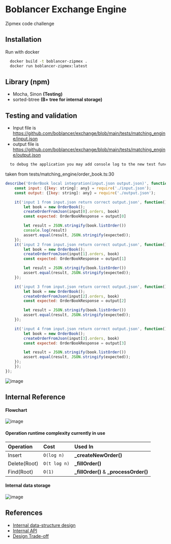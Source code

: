 
# Boblancer Exchange Engine

Zipmex code challenge

## Installation

Run with docker

```bash
  docker build -t boblancer-zipmex .
  docker run boblancer-zipmex:latest
```

## Library **(npm)**

 - Mocha, Sinon **(Testing)**
 - sorted-btree **(B+ tree for internal storage)**

## Testing and validation
- Input file is https://github.com/boblancer/exchange/blob/main/tests/matching_engine/input.json
- output file is https://github.com/boblancer/exchange/blob/main/tests/matching_engine/output.json
```bash
  to debug the application you may add console log to the new test function
```
taken from tests/matching_engine/order_book.ts:30
```js
describe('OrderBook local integration(input.json output.json)', function() {
	const input: {[key: string]: any} = require('./input.json');
	const output: {[key: string]: any} = require('./output.json');

	it('input 1 from input.json return correct output.json', function() {
		let book = new OrderBook();
		createOrderFromJson(input[0].orders, book)
		const expected: OrderBookResponse = output[0]

		let result = JSON.stringify(book.listOrder())
		console.log(result)
		assert.equal(result, JSON.stringify(expected));
	});
	it('input 2 from input.json return correct output.json', function() {
		let book = new OrderBook();
		createOrderFromJson(input[1].orders, book)
		const expected: OrderBookResponse = output[1]

		let result = JSON.stringify(book.listOrder())
		assert.equal(result, JSON.stringify(expected));
	});

	it('input 3 from input.json return correct output.json', function() {
		let book = new OrderBook();
		createOrderFromJson(input[2].orders, book)
		const expected: OrderBookResponse = output[2]

		let result = JSON.stringify(book.listOrder())
		assert.equal(result, JSON.stringify(expected));
	});

	it('input 4 from input.json return correct output.json', function() {
		let book = new OrderBook();
		createOrderFromJson(input[3].orders, book)
		const expected: OrderBookResponse = output[3]

		let result = JSON.stringify(book.listOrder())
		assert.equal(result, JSON.stringify(expected));
	});
	});
});
```
![image](https://user-images.githubusercontent.com/40311101/140290877-146a07cf-495e-405d-b3ac-eb9da0e09406.png)

## Internal Reference

#### Flowchart
![image](https://user-images.githubusercontent.com/40311101/139891812-3906ae4e-ff9c-421d-8518-90c257084824.png)

#### Operation runtime complexity currently in use

| Operation | Cost     | Used In                |
| :-------- | :------- | :------------------------- |
| Insert        | `O(log n)` | **_createNewOrder()** |
| Delete(Root)  | `O(t log n)`   | **_fillOrder()** |
| Find(Root)    | `O(1)`   | **_fillOrder()** & **_processOrder()** |

#### Internal data storage
![image](https://user-images.githubusercontent.com/40311101/139876783-af723818-f7d7-4c75-a26e-e76d2b6c3f7d.png)


## References

 - [Internal data-structure design](https://web.archive.org/web/20110219163448/http://howtohft.wordpress.com/2011/02/15/how-to-build-a-fast-limit-order-book/)
 - [Internal API](https://github.com/charles-cooper/itch-order-book)
 - [Design Trade-off](https://quant.stackexchange.com/questions/63140/red-black-trees-for-limit-order-book)


